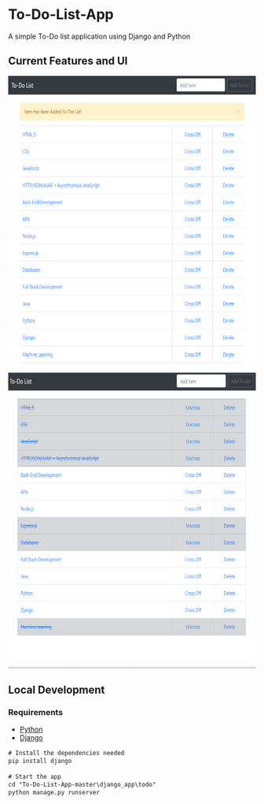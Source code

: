 # To-Do-List-App
A simple To-Do list application using Django and Python

## Current Features and UI

<img src="images/Image1.PNG" weight="380" height="600">    <img src="images/Image3.PNG" weight="380" height="600">


## Local Development
### Requirements
 - [Python](https://www.python.org/downloads/)
 - [Django](https://www.djangoproject.com/)

```
# Install the dependencies needed
pip install django

# Start the app
cd "To-Do-List-App-master\django_app\todo" 
python manage.py runserver

```
